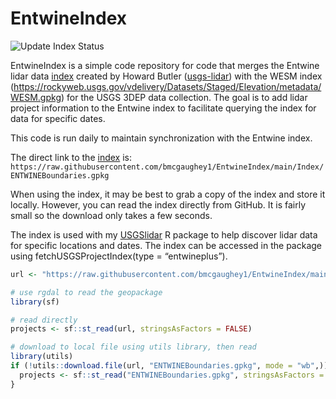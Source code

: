 
<!-- README.md is generated from README.Rmd. Please edit that file -->

# EntwineIndex

<!-- badges: start -->

![Update Index
Status](https://github.com/bmcgaughey1/EntwineIndex/actions/workflows/main.yml/badge.svg)
<!-- badges: end -->

EntwineIndex is a simple code repository for code that merges the
Entwine lidar data
[index](https://raw.githubusercontent.com/hobu/usgs-lidar/master/boundaries/resources.geojson)
created by Howard Butler
([usgs-lidar](https://github.com/hobu/usgs-lidar)) with the WESM index
(<https://rockyweb.usgs.gov/vdelivery/Datasets/Staged/Elevation/metadata/WESM.gpkg>)
for the USGS 3DEP data collection. The goal is to add lidar project
information to the Entwine index to facilitate querying the index for
data for specific dates.

This code is run daily to maintain synchronization with the Entwine
index.

The direct link to the
[index](https://raw.githubusercontent.com/bmcgaughey1/EntwineIndex/main/Index/ENTWINEBoundaries.gpkg)
is:
`https://raw.githubusercontent.com/bmcgaughey1/EntwineIndex/main/Index/ENTWINEBoundaries.gpkg`

When using the index, it may be best to grab a copy of the index and
store it locally. However, you can read the index directly from GitHub.
It is fairly small so the download only takes a few seconds.

The index is used with my
[USGSlidar](https://github.com/bmcgaughey1/USGSlidar) R package to help
discover lidar data for specific locations and dates. The index can be
accessed in the package using fetchUSGSProjectIndex(type =
“entwineplus”).

``` r
url <- "https://raw.githubusercontent.com/bmcgaughey1/EntwineIndex/main/Index/ENTWINEBoundaries.gpkg"

# use rgdal to read the geopackage
library(sf)

# read directly
projects <- sf::st_read(url, stringsAsFactors = FALSE)

# download to local file using utils library, then read
library(utils)
if (!utils::download.file(url, "ENTWINEBoundaries.gpkg", mode = "wb",)) {
  projects <- sf::st_read("ENTWINEBoundaries.gpkg", stringsAsFactors = FALSE)
}
```
